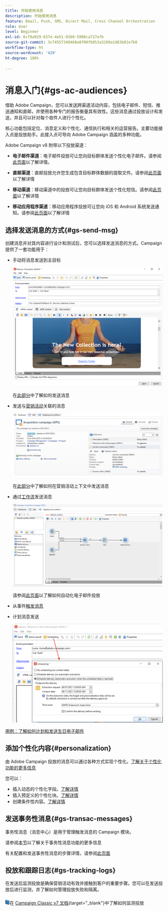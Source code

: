 ```yaml
---
title: 开始使用消息
description: 开始使用消息
feature: Email, Push, SMS, Direct Mail, Cross Channel Orchestration
role: User
level: Beginner
exl-id: 6cf8a929-637e-4e51-9160-5980ca727efb
source-git-commit: 3c7455f348468a8f00fb853a3269a1d63b81e7b8
workflow-type: ht
source-wordcount: '429'
ht-degree: 100%

---
```


# 消息入门{#gs-ac-audiences}

借助 Adobe Campaign，您可以发送跨渠道活动内容，包括电子邮件、短信、推送通知和直邮，并使用各种专门的报告衡量其有效性。这些消息通过投放设计和发送，并且可以针对每个收件人进行个性化。

核心功能包括定位、消息定义和个性化、通信执行和相关的运营报告。主要功能接入点是投放助手。此接入点可导向 Adobe Campaign 涵盖的多种功能。

Adobe Campaign v8 附带以下投放渠道：

* **电子邮件渠道**：电子邮件投放可让您向目标群体发送个性化电子邮件。请参阅[此页面](../send/email.md)以了解详情。

* **直邮渠道**：直邮投放允许您生成包含目标群体数据的提取文件。请参阅[此页面](../send/direct-mail.md)以了解详情

* **移动渠道**：移动渠道中的投放可让您向目标群体发送个性化短信。请参阅[此页面](../send/sms.md)以了解详情

* **移动应用程序渠道**：移动应用程序投放可让您向 iOS 和 Android 系统发送通知。请参阅[此页面](../send/push.md)以了解详情

<!--
* **LINE channel**: LINE deliveries let you send messages on LINE, an instant messaging application available on all smartphones. Learn more in [this page](../send/line.md)
-->

## 选择发送消息的方式{#gs-send-msg}

创建消息并对其内容进行设计和测试后，您可以选择发送消息的方式。Campaign 提供了一套功能用于：

* 手动将消息发送到主目标

   ![](assets/send-email.png)

   在[此部分](../send/send.md)中了解如何发送消息

* 发送与[营销活动](campaigns.md)关联的消息

   ![](assets/deliveries-in-a-campaign.png)

   在[此部分](https://experienceleague.adobe.com/docs/campaign/automation/campaign-orchestration/marketing-campaign-deliveries.html?lang=zh-Hans)中了解如何在营销活动上下文中发送消息

* 通过[工作流](../config/workflows.md)发送消息

   ![](assets/send-in-a-wf.png)

   请参阅[此页面](../../automation/workflow/delivery.md)以了解如何自动化电子邮件投放

* 从事件[触发消息](../send/transactional.md)

* 计划消息发送

   ![](assets/schedule-send.png)

[用例：了解如何计划和发送生日电子邮件](../../automation/workflow/send-a-birthday-email.md)


## 添加个性化内容{#personalization}

由 Adobe Campaign 投放的消息可以通过各种方式实现个性化。[了解关于个性化功能的更多信息](../send/personalize.md)

您可以：

* 插入动态的个性化字段。[了解详情](../send/personalization-fields.md)
* 插入预定义的个性化块。[了解详情](../send/personalization-blocks.md)
* 创建条件性内容。[了解详情](../send/conditions.md)

## 发送事务性消息{#gs-transac-messages}

事务性消息（消息中心）是用于管理触发消息的 Campaign 模块。

请参阅[本节](../architecture/architecture.md#transac-msg-archi)以了解关于事务性消息功能的更多信息

有关配置和发送事务性消息的步骤详情，请参阅[此页面](../send/transactional.md)


## 投放和跟踪日志{#gs-tracking-logs}

在发送后监测投放是确保营销活动有效并接触到客户的重要步骤。您可以在发送投放后进行监测，并了解如何管理投放失败和隔离。

![](../assets/do-not-localize/book.png)在 [Campaign Classic v7 文档](https://experienceleague.adobe.com/docs/campaign-classic/using/sending-messages/monitoring-deliveries/about-delivery-monitoring.html?lang=zh-Hans#sending-messages){target="_blank"}中了解如何监测投放

